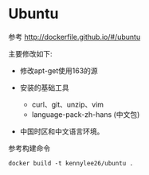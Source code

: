 # Ubuntu

参考 http://dockerfile.github.io/#/ubuntu

主要修改如下:

* 修改apt-get使用163的源
* 安装的基础工具

	* curl、git、unzip、vim
	* language-pack-zh-hans (中文包)

* 中国时区和中文语言环境。

参考构建命令

```
docker build -t kennylee26/ubuntu .
```


